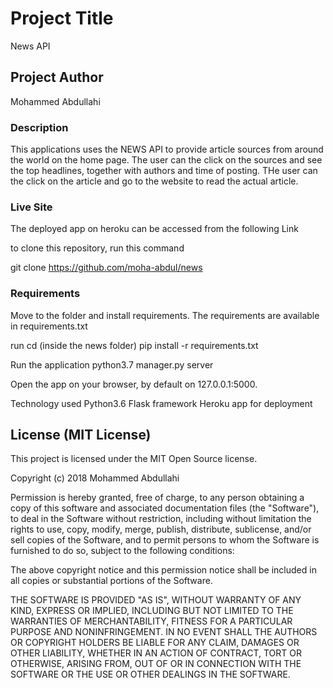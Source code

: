 # Project Title

News API

## Project Author

Mohammed Abdullahi


### Description

This applications uses the NEWS API to provide article sources from around the world on the home page. The user can the click on the sources and see the top headlines, together with authors and time of posting. THe user can the click on the article and go to the website to read the actual article.

### Live Site

The deployed app on heroku can be accessed from the following Link


to clone this repository, run this command

git clone https://github.com/moha-abdul/news

### Requirements

Move to the folder and install requirements. The requirements are available in requirements.txt

run cd (inside the news folder) pip install -r requirements.txt


Run the application
python3.7 manager.py server

Open the app on your browser, by default on 127.0.0.1:5000.

Technology used
Python3.6
Flask framework
Heroku app for deployment

## License (MIT License)

This project is licensed under the MIT Open Source license.

Copyright (c) 2018 Mohammed Abdullahi

Permission is hereby granted, free of charge, to any person obtaining a copy
of this software and associated documentation files (the "Software"), to deal
in the Software without restriction, including without limitation the rights
to use, copy, modify, merge, publish, distribute, sublicense, and/or sell
copies of the Software, and to permit persons to whom the Software is
furnished to do so, subject to the following conditions:

The above copyright notice and this permission notice shall be included in all
copies or substantial portions of the Software.

THE SOFTWARE IS PROVIDED "AS IS", WITHOUT WARRANTY OF ANY KIND, EXPRESS OR
IMPLIED, INCLUDING BUT NOT LIMITED TO THE WARRANTIES OF MERCHANTABILITY,
FITNESS FOR A PARTICULAR PURPOSE AND NONINFRINGEMENT. IN NO EVENT SHALL THE
AUTHORS OR COPYRIGHT HOLDERS BE LIABLE FOR ANY CLAIM, DAMAGES OR OTHER
LIABILITY, WHETHER IN AN ACTION OF CONTRACT, TORT OR OTHERWISE, ARISING FROM,
OUT OF OR IN CONNECTION WITH THE SOFTWARE OR THE USE OR OTHER DEALINGS IN THE
SOFTWARE.